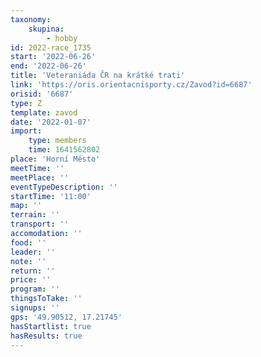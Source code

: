 ```yaml
---
taxonomy:
    skupina:
        - hobby
id: 2022-race_1735
start: '2022-06-26'
end: '2022-06-26'
title: 'Veteraniáda ČR na krátké trati'
link: 'https://oris.orientacnisporty.cz/Zavod?id=6687'
orisid: '6687'
type: Z
template: zavod
date: '2022-01-07'
import:
    type: members
    time: 1641562802
place: 'Horní Město'
meetTime: ''
meetPlace: ''
eventTypeDescription: ''
startTime: '11:00'
map: ''
terrain: ''
transport: ''
accomodation: ''
food: ''
leader: ''
note: ''
return: ''
price: ''
program: ''
thingsToTake: ''
signups: ''
gps: '49.90512, 17.21745'
hasStartlist: true
hasResults: true
---
```


